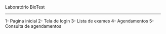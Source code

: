 Laboratório BioTest



---------------------------------

1- Pagina inicial
2- Tela de login
3- Lista de exames
4- Agendamentos
5- Consulta de agendamentos
